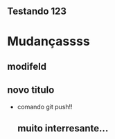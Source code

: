## Testando 123
 
 # Mudançassss
 ## modifeld 
 ## novo titulo
 * comando git push!!
   ## muito interresante...
